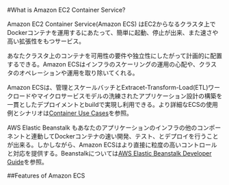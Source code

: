 #What is Amazon EC2 Container Service?

Amazon EC2 Container Service(Amazon ECS) はEC2からなるクラスタ上でDockerコンテナを運用するにあたって、簡単に起動、停止が出来、また速さや高い拡張性をもつサービス。

あなたクラスタ上のコンテナを可用性の要件や独立性にしたがって計画的に配置するできる。Amazon ECSはインフラのスケーリングの運用の心配や、クラスタのオペレーションや運用を取り除いてくれる。

Amazon ECSは、管理とスケールバッチとExtracet-Transform-Load(ETL)ワークロードやマイクロサービスモデルの洗練されたアプリケーション設計の構築を一貫としたデプロイメントとbuildで実現し利用できる。より詳細なECSの使用例とシナリオは[Container Use Cases](https://aws.amazon.com/containers/use-cases/)を参照。
 
AWS Elastic Beanstalk もあなたのアプリケーションのインフラの他のコンポーネントと連動してDockerコンテナの速い開発、テスト、とデプロイを行うことが出来る。しかしながら、Amazon ECSはより直接に粒度の高いコントロールと対応を提供する。Beanstalkについては[AWS Elastic Beanstalk Developer Guide](http://docs.aws.amazon.com/elasticbeanstalk/latest/dg/)を参照。

##Features of Amazon ECS

